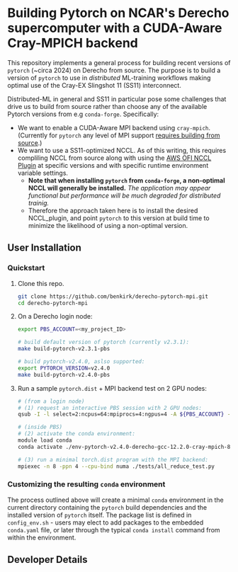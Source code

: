 # Building Pytorch on NCAR's Derecho supercomputer with a CUDA-Aware Cray-MPICH backend

This repository implements a general process for building recent versions of `pytorch` (~circa 2024) on Derecho from source. 
The purpose is to build a version of `pytorch` to use in *distributed* ML-training workflows making optimal use of the Cray-EX Slingshot 11 (SS11) interconnect.

Distributed-ML in general and SS11 in particular pose some challenges that drive us to build from source rather than choose any of the available Pytorch versions 
from e.g `conda-forge`.  Specifically:
- We want to enable a CUDA-Aware MPI backend using `cray-mpich`.  (Currently for `pytorch` any level of MPI support [requires building from source](https://pytorch.org/tutorials/intermediate/dist_tuto.html#communication-backends).)
- We want to use a SS11-optimized NCCL.  As of this writing, this requires compliling NCCL from source along with using the [AWS OFI NCCL Plugin](https://github.com/aws/aws-ofi-nccl) at specific versions and with specific runtime environment variable settings.
    - **Note that when installing `pytorch` from `conda-forge`, a non-optimal NCCL will generally be installed.** *The application may appear functional but performance will be much degraded for distributed trainig.*
    - Therefore the approach taken here is to install the desired NCCL_plugin, and point `pytorch` to this version at build time to minimize the likelihood of using a non-optimal version. 


## User Installation 
### Quickstart

1. Clone this repo.
   ```bash
   git clone https://github.com/benkirk/derecho-pytorch-mpi.git
   cd derecho-pytorch-mpi
   ```
2. On a Derecho login node:
   ```bash
   export PBS_ACCOUNT=<my_project_ID>

   # build default version of pytorch (currently v2.3.1):
   make build-pytorch-v2.3.1-pbs

   # build pytorch-v2.4.0, aslso supported:
   export PYTORCH_VERSION=v2.4.0
   make build-pytorch-v2.4.0-pbs
   ```
3. Run a sample `pytorch.dist` + MPI backend test on 2 GPU nodes:
   ```bash
   # (from a login node)
   # (1) request an interactive PBS session with 2 GPU nodes:
   qsub -I -l select=2:ncpus=64:mpiprocs=4:ngpus=4 -A ${PBS_ACCOUNT} -q main -l walltime=00:30:00

   # (inside PBS)
   # (2) activate the conda environment:
   module load conda
   conda activate ./env-pytorch-v2.4.0-derecho-gcc-12.2.0-cray-mpich-8.1.27

   # (3) run a minimal torch.dist program with the MPI backend:
   mpiexec -n 8 -ppn 4 --cpu-bind numa ./tests/all_reduce_test.py
   ```

### Customizing the resulting `conda` environment
The process outlined above will create a minimal `conda` environment in the current directory containing the `pytorch` build dependencies and the installed version of `pytorch` itself.  The package list is defined in `config_env.sh` - users may elect to add packages to the embedded `conda.yaml` file, or later through the typical `conda install` command from within the environment. 

## Developer Details
